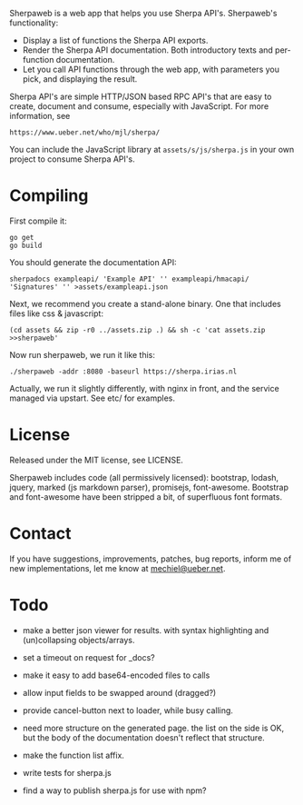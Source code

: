 Sherpaweb is a web app that helps you use Sherpa API's. Sherpaweb's functionality:

- Display a list of functions the Sherpa API exports.
- Render the Sherpa API documentation. Both introductory texts
  and per-function documentation.
- Let you call API functions through the web app, with parameters
  you pick, and displaying the result.

Sherpa API's are simple HTTP/JSON based RPC API's that are easy to
create, document and consume, especially with JavaScript.  For more
information, see

	https://www.ueber.net/who/mjl/sherpa/

You can include the JavaScript library at `assets/s/js/sherpa.js`
in your own project to consume Sherpa API's.


# Compiling

First compile it:

	go get
	go build

You should generate the documentation API:

	sherpadocs exampleapi/ 'Example API' '' exampleapi/hmacapi/ 'Signatures' '' >assets/exampleapi.json

Next, we recommend you create a stand-alone binary. One that includes files like css & javascript:

	(cd assets && zip -r0 ../assets.zip .) && sh -c 'cat assets.zip >>sherpaweb'

Now run sherpaweb, we run it like this:

	./sherpaweb -addr :8080 -baseurl https://sherpa.irias.nl

Actually, we run it slightly differently, with nginx in front, and the service managed via upstart. See etc/ for examples.


# License

Released under the MIT license, see LICENSE.

Sherpaweb includes code (all permissively licensed): bootstrap, lodash, jquery, marked (js markdown parser), promisejs, font-awesome.
Bootstrap and font-awesome have been stripped a bit, of superfluous font formats.

# Contact

If you have suggestions, improvements, patches, bug reports, inform me of new implementations, let me know at mechiel@ueber.net.


# Todo

- make a better json viewer for results.  with syntax highlighting and (un)collapsing objects/arrays.
- set a timeout on request for _docs?
- make it easy to add base64-encoded files to calls
- allow input fields to be swapped around (dragged?)

- provide cancel-button next to loader, while busy calling.
- need more structure on the generated page. the list on the side is OK, but the body of the documentation doesn't reflect that structure.
- make the function list affix.
- write tests for sherpa.js
- find a way to publish sherpa.js for use with npm?
